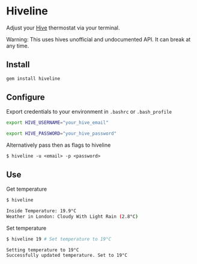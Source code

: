 # Hiveline

Adjust your [Hive](https://my.hivehome.com/) thermostat via your terminal.

Warning: This uses hives unofficial and undocumented API. It can break at any time.

## Install

```bash
gem install hiveline
```

## Configure

Export credentials to your environment in `.bashrc` or `.bash_profile`

```bash
export HIVE_USERNAME="your_hive_email"

export HIVE_PASSWORD="your_hive_password"
```

Alternatively pass then as flags to hiveline

```
$ hiveline -u <email> -p <password> 
```

## Use

Get temperature

```bash
$ hiveline

Inside Temperature: 19.9°C
Weather in London: Cloudy With Light Rain (2.8°C)
```

Set temperature

```bash
$ hiveline 19 # Set temperature to 19°C

Setting temperature to 19°C
Successfully updated temperature. Set to 19°C
```
